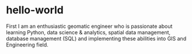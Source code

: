 # hello-world
First 
I am an enthusiastic geomatic engineer who is passionate about learning Python, data science & analytics, spatial data management, database management (SQL) and implementing these abilities into GIS and Engineering field.
